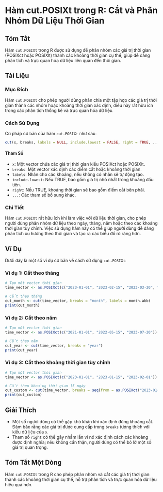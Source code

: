 <!--
Meta Description: # Hàm cut.POSIXt trong R: Cắt và Phân Nhóm Dữ Liệu Thời Gian ## Tóm Tắt Hàm `cut.POSIXt` trong R được sử dụng để phân nhóm các giá trị thời gian (POSI...
Meta Keywords: thời, gian, các, khoảng, cut
-->

# Hàm cut.POSIXt trong R: Cắt và Phân Nhóm Dữ Liệu Thời Gian

## Tóm Tắt
Hàm `cut.POSIXt` trong R được sử dụng để phân nhóm các giá trị thời gian (POSIXct hoặc POSIXlt) thành các khoảng thời gian cụ thể, giúp dễ dàng phân tích và trực quan hóa dữ liệu liên quan đến thời gian.

## Tài Liệu
### Mục Đích
Hàm `cut.POSIXt` cho phép người dùng phân chia một tập hợp các giá trị thời gian thành các nhóm hoặc khoảng thời gian xác định, điều này rất hữu ích trong các phân tích thống kê và trực quan hóa dữ liệu.

### Cách Sử Dụng
Cú pháp cơ bản của hàm `cut.POSIXt` như sau:

```R
cut(x, breaks, labels = NULL, include.lowest = FALSE, right = TRUE, ...)
```

#### Tham Số
- `x`: Một vector chứa các giá trị thời gian kiểu POSIXct hoặc POSIXlt.
- `breaks`: Một vector xác định các điểm cắt hoặc khoảng thời gian.
- `labels`: Nhãn cho các khoảng, nếu không có nhãn sẽ tự động tạo.
- `include.lowest`: Nếu TRUE, bao gồm giá trị nhỏ nhất trong khoảng đầu tiên.
- `right`: Nếu TRUE, khoảng thời gian sẽ bao gồm điểm cắt bên phải.
- `...`: Các tham số bổ sung khác.

### Chi Tiết
Hàm `cut.POSIXt` rất hữu ích khi làm việc với dữ liệu thời gian, cho phép người dùng phân nhóm dữ liệu theo ngày, tháng, năm hoặc theo các khoảng thời gian tùy chỉnh. Việc sử dụng hàm này có thể giúp người dùng dễ dàng phân tích xu hướng theo thời gian và tạo ra các biểu đồ rõ ràng hơn.

## Ví Dụ
Dưới đây là một số ví dụ cơ bản về cách sử dụng `cut.POSIXt`:

### Ví dụ 1: Cắt theo tháng
```R
# Tạo một vector thời gian
time_vector <- as.POSIXct(c("2023-01-01", "2023-02-15", "2023-03-20", "2023-04-25"))

# Cắt theo tháng
cut_month <- cut(time_vector, breaks = "month", labels = month.abb)
print(cut_month)
```

### Ví dụ 2: Cắt theo năm
```R
# Tạo một vector thời gian
time_vector <- as.POSIXct(c("2021-01-01", "2022-05-15", "2023-07-20"))

# Cắt theo năm
cut_year <- cut(time_vector, breaks = "year")
print(cut_year)
```

### Ví dụ 3: Cắt theo khoảng thời gian tùy chỉnh
```R
# Tạo một vector thời gian
time_vector <- as.POSIXct(c("2023-01-01", "2023-01-15", "2023-02-01"))

# Cắt theo khoảng thời gian 15 ngày
cut_custom <- cut(time_vector, breaks = seq(from = as.POSIXct("2023-01-01"), to = as.POSIXct("2023-02-01"), by = "15 days"))
print(cut_custom)
```

## Giải Thích
- Một số người dùng có thể gặp khó khăn khi xác định đúng khoảng cắt. Đảm bảo rằng các giá trị được cung cấp trong `breaks` tương thích với kiểu dữ liệu của `x`.
- Tham số `right` có thể gây nhầm lẫn vì nó xác định cách các khoảng được định nghĩa; nếu không cẩn thận, người dùng có thể bỏ lỡ một số giá trị quan trọng.

## Tóm Tắt Một Dòng
Hàm `cut.POSIXt` trong R cho phép phân nhóm và cắt các giá trị thời gian thành các khoảng thời gian cụ thể, hỗ trợ phân tích và trực quan hóa dữ liệu hiệu quả hơn.